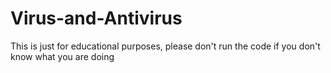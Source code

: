 # Virus-and-Antivirus
This is just for educational purposes, please don't run the code if you don't know what you are doing 
